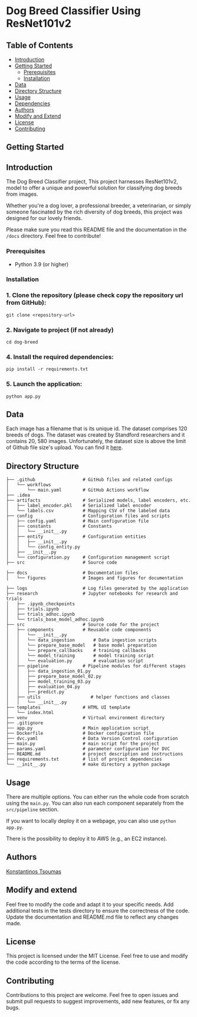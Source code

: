 # Dog Breed Classifier Using ResNet101v2

## Table of Contents

- [Introduction](#introduction)
- [Getting Started](#getting-started)
  - [Prerequisites](#prerequisites)
  - [Installation](#installation)
- [Data](#data)
- [Directory Structure](#directory-structure)
- [Usage](#usage)
- [Dependencies](#dependencies)
- [Authors](#authors)
- [Modify and Extend](#modify-and-extend)
- [License](#license)
- [Contributing](#contributing)

## Getting Started

## Introduction

The Dog Breed Classifier project, This project harnesses ResNet101v2, model to offer a unique and powerful solution for classifying dog breeds from images. 

Whether you're a dog lover, a professional breeder, a veterinarian, or simply someone fascinated by the rich diversity of dog breeds, this project was designed for our lovely friends.

Please make sure you read this README file and the documentation in the ```/docs``` directory. Feel free to contribute! 

### Prerequisites

- Python 3.9 (or higher)

### Installation
### 1. Clone the repository (please check copy the repository url from GitHub):
```
git clone <repository-url>
```

### 2. Navigate to project (if not already)
```
cd dog-breed
```

### 4. Install the required dependencies:
```
pip install -r requirements.txt
```

### 5. Launch the application:
```
python app.py
```


## Data 
Each image has a filename that is its unique id. The dataset comprises 120 breeds of dogs.
The dataset was created by Standford researchers and it contains 20, 580 images. 
Unfortunately, the dataset size is above the limit of Github file size's upload. You can find it [here](http://vision.stanford.edu/aditya86/ImageNetDogs/). 


## Directory Structure

```
├── .github                  # GitHub files and related configs
│   └── workflows
│       └── main.yaml        # GitHub Actions workflow
├── .idea                    
├── artifacts                # Serialized models, label encoders, etc.
│   ├── label_encoder.pkl    # Serialized label encoder
│   └── labels.csv           # Mapping CSV of the labeled data
├── config                   # Configuration files and scripts
│   ├── config.yaml          # Main configuration file
│   ├── constants            # Constants
│   │   └── __init__.py
│   ├── entity               # Configuration entities
│   │   ├── __init__.py
│   │   └── config_entity.py
│   ├── __init__.py
│   └── configuration.py     # Configuration management script
├── src                      # Source code

├── docs                     # Documentation files
│   └── figures              # Images and figures for documentation

├── logs                     # Log files generated by the application
├── research                 # Jupyter notebooks for research and trials
│   ├── .ipynb_checkpoints
│   ├── trials.ipynb
│   ├── trials_adhoc.ipynb
│   └── trials_base_model_adhoc.ipynb
├── src                      # Source code for the project
│   ├── components           # Reusable code components
│   │   └── __init__.py
│   │   └── data_ingestion       # Data ingestion scripts
│   │   └── prepare_base_model   # base model preparation 
│   │   └── prepare_callbacks    # training callbacks
│   │   └── model_training       # model training script
│   │   └── evaluation.py        # evaluation script
│   ├── pipeline             # Pipeline modules for different stages
│   │   ├── data_ingestion_01.py
│   │   ├── prepare_base_model_02.py
│   │   ├── model_training_03.py
│   │   ├── evaluation_04.py
│   │   ├── predict.py
│   ├── utils                   # helper functions and classes
│   │   └── __init__.py
├── templates                # HTML UI template
│   └── index.html
├── venv                     # Virtual environment directory
├── .gitignore               
├── app.py                   # Main application script
├── Dockerfile               # Docker configuration file
├── dvc.yaml                 # Data Version Control configuration
├── main.py                  # main script for the project
├── params.yaml              # parameter configuration for DVC
├── README.md                # project description and instructions
├── requirements.txt         # list of project dependencies
└── __init__.py              # make directory a python package
```


## Usage
There are multiple options. 
You can either run the whole code from scratch using the ```main.py```. You can also run each component separately from the ```src/pipeline``` section. 

If you want to locally deploy it on a webpage, you can also use ```python app.py```. 

There is the possibility to deploy it to AWS (e.g., an EC2 instance).

## Authors

[Konstantinos Tsoumas](https://github.com/KonstantinosTsoumas)

## Modify and extend

Feel free to modify the code and adapt it to your specific needs.
Add additional tests in the tests directory to ensure the correctness of the code.
Update the documentation and README.md file to reflect any changes made.

## License

This project is licensed under the MIT License. Feel free to use and modify the code according to the terms of the license.

## Contributing

Contributions to this project are welcome. Feel free to open issues and submit pull requests to suggest improvements, add new features, or fix any bugs.

